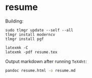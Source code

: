 # resume

Building:

```
sudo tlmgr update --self --all
tlmgr install moderncv
tlmgr install pgf

latexmk -C
latexmk -pdf resume.tex
```

Output markdown after running `TeX4ht`:

```sh
pandoc resume.html -o resume.md
```
